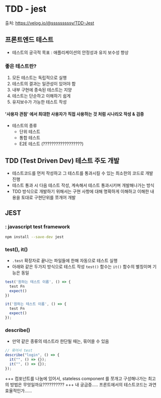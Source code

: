 # TDD - jest

출처: https://velog.io/@sssssssssy/TDD-Jest

## 프론트엔드 테스트

- 테스트의 궁극적 목표 : 애플리케이션의 안정성과 유지 보수성 향상

### 좋은 테스트란?

1. 모든 테스트는 독립적으로 실행
2. 테스트의 결과는 일관성이 있어야 함
3. 내부 구현에 종속된 테스트는 지양
4. 테스트는 단순하고 이해하기 쉽게
5. 유지보수가 가능한 테스트 작성

#### '사용자 관점' 에서 최대한 사용자가 직접 사용하는 것 처럼 시나리오 작성 & 검증

- 테스트의 종류
  - 단위 테스트
  - 통합 테스트
  - E2E 테스트 (??????????????????)

## TDD (Test Driven Dev) 테스트 주도 개발

- 테스트코드를 먼저 작성하고 그 테스트를 통과시킬 수 있는 최소한의 코드로 개발 진행
- 테스트 통과 시 다음 테스트 작성, 계속해서 테스트 통과시키며 개발해나가는 방식
- TDD 방식으로 개발하기 위해서는 구현 사항에 대해 명확하게 이해하고 이해한 내용을 토대로 구현단위를 쪼개어 개발

## JEST

### : javascript test framework

```bash
npm install --save-dev jest
```

### test(), it()

- `.test` 확장자로 끝나는 파일들에 한해 자동으로 테스트 실행
- 아래와 같은 두가지 방식으로 테스트 작성
  `test()` 함수는 `it()` 함수의 별칭이며 기능은 동일

```javascript
test('원하는 테스트 이름', () => {
  test Fn
  expect()
})

it('원하는 테스트 이름', () => {
  test Fn
  expect()
});
```

### describe()

- 만약 같은 종류의 테스트라 한단될 때는, 묶어쓸 수 있음

```javascript
// 묶어서 test
describe("login", () => {
  it("", () => {});
  it("", () => {});
});
```

+++ 컴포넌트를 나눔에 있어서, stateless component 를 쪼개고 구성해나가는 최고의 방법은 무엇일까요??????????
+++ 내 궁금증..... 프론트에서의 테스트코드는 과연 효율적인가......
